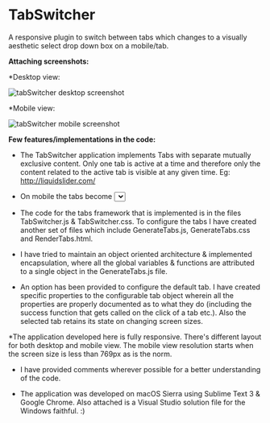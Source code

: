 # TabSwitcher
A responsive plugin to switch between tabs which changes to a visually aesthetic select drop down box on a mobile/tab.

**Attaching screenshots:**

*Desktop view:

![tabSwitcher desktop screenshot](https://cloud.githubusercontent.com/assets/2913308/20968317/eed7e5a0-bca9-11e6-8ca0-c5554bbb69a1.png)


*Mobile view:

![tabSwitcher mobile screenshot](https://cloud.githubusercontent.com/assets/2913308/20968316/ee019568-bca9-11e6-9d64-e8f40b878b28.png)


**Few features/implementations in the code:**

* The TabSwitcher application implements Tabs with separate mutually exclusive content. Only one tab is active at a time and therefore only the content related to the active tab is visible at any given time. Eg: http://liquidslider.com/

* On mobile the tabs become <select> drop down. The drop-down carries all the states from the tabs and vice versa. Eg: The active tab becomes the selected option, etc.

* The code for the tabs framework that is implemented is in the files TabSwitcher.js & TabSwitcher.css. To configure the tabs I have created another set of files which include GenerateTabs.js, GenerateTabs.css and RenderTabs.html.

* I have tried to maintain an object oriented architecture & implemented encapsulation, where all the global variables & functions are attributed to a single object in the GenerateTabs.js file.

* An option has been provided to configure the default tab. I have created specific properties to the configurable tab object wherein all the properties are properly documented as to what they do (including the success function that gets called on the click of a tab etc.). Also the selected tab retains its state on changing screen sizes.

*The application developed here is fully responsive. There's different layout for both desktop and mobile view. The mobile view resolution starts when the screen size is less than 769px as is the norm.

* I have provided comments wherever possible for a better understanding of the code.

* The application was developed on  macOS Sierra using Sublime Text 3 & Google Chrome. Also attached is a Visual Studio solution file for the Windows faithful. :)
